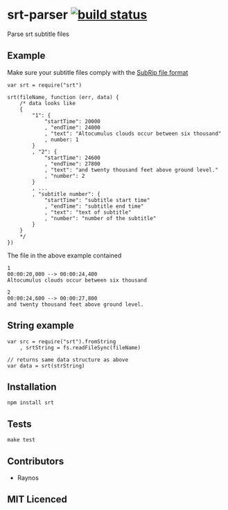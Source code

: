 # srt-parser [![build status][1]][2]

Parse srt subtitle files

## Example

Make sure your subtitle files comply with the [SubRip file format][3]

    var srt = require("srt")

    srt(fileName, function (err, data) {
        /* data looks like
        {
            "1": {
                "startTime": 20000
                , "endTime": 24000
                , "text": "Altocumulus clouds occur between six thousand"
                , number: 1
            }
            , "2": {
                "startTime": 24600
                , "endTime": 27800
                , "text": "and twenty thousand feet above ground level."
                , "number": 2
            }
            , ...
            , "subtitle number": {
                "startTime": "subtitle start time"
                , "endTime": "subtitle end time"
                , "text": "text of subtitle"
                , "number": "number of the subtitle"
            }
        }
        */
    })

The file in the above example contained

    1
    00:00:20,000 --> 00:00:24,400
    Altocumulus clouds occur between six thousand

    2
    00:00:24,600 --> 00:00:27,800
    and twenty thousand feet above ground level.

## String example

    var src = require("srt").fromString
        , srtString = fs.readFileSync(fileName)

    // returns same data structure as above
    var data = srt(strString)


## Installation

`npm install srt`

## Tests

`make test`

## Contributors

 - Raynos

## MIT Licenced

  [1]: https://secure.travis-ci.org/Raynos/srt-parser.png
  [2]: http://travis-ci.org/Raynos/srt-parser
  [3]: http://en.wikipedia.org/wiki/SubRip